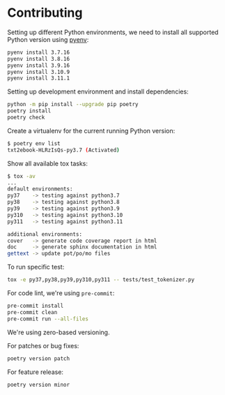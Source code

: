 # Contributing

Setting up different Python environments, we need to install all supported
Python version using [pyenv](https://github.com/pyenv/pyenv):

```bash
pyenv install 3.7.16
pyenv install 3.8.16
pyenv install 3.9.16
pyenv install 3.10.9
pyenv install 3.11.1
```

Setting up development environment and install dependencies:

```bash
python -m pip install --upgrade pip poetry
poetry install
poetry check
```

Create a virtualenv for the current running Python version:

```bash
$ poetry env list
txt2ebook-HLRzIsQs-py3.7 (Activated)
```

Show all available tox tasks:

```bash
$ tox -av
...
default environments:
py37    -> testing against python3.7
py38    -> testing against python3.8
py39    -> testing against python3.9
py310   -> testing against python3.10
py311   -> testing against python3.11

additional environments:
cover   -> generate code coverage report in html
doc     -> generate sphinx documentation in html
gettext -> update pot/po/mo files
```

To run specific test:

```bash
tox -e py37,py38,py39,py310,py311 -- tests/test_tokenizer.py
```

For code lint, we're using `pre-commit`:

```bash
pre-commit install
pre-commit clean
pre-commit run --all-files
```

We're using zero-based versioning.

For patches or bug fixes:

```bash
poetry version patch
```

For feature release:

```bash
poetry version minor
```
